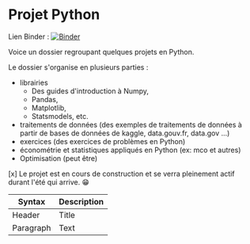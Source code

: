 # Projet Python

Lien Binder : 
[![Binder](https://mybinder.org/badge_logo.svg)](https://mybinder.org/v2/gh/Raibaru-designer/Dossier)

Voice un dossier regroupant quelques projets en Python.

Le dossier s'organise en plusieurs parties :

* librairies
  * Des guides d'introduction à Numpy,
  * Pandas,
  * Matplotlib,
  * Statsmodels, etc.
* traitements de données (des exemples de traitements de données à partir de bases de données de kaggle, data.gouv.fr, data.gov ...)
* exercices (des exercices de problèmes en Python)
* économétrie et statistiques appliqués en Python (ex: mco et autres)
* Optimisation (peut être)

[x] Le projet est en cours de construction et se verra pleinement actif durant l'été qui arrive. :grin:

| Syntax | Description |
| ----------- | ----------- |
| Header | Title |
| Paragraph | Text |
